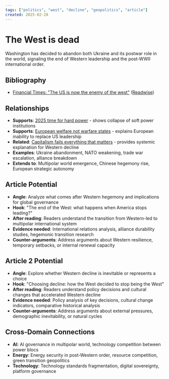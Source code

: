 ```yaml
---
tags: ["politics", "west", "decline", "geopolitics", "article"]
created: 2025-02-28
---
```


# The West is dead

Washington has decided to abandon both Ukraine and its postwar role in the world, signaling the end of Western leadership and the post-WWII international order.

## Bibliography

- [Financial Times: "The US is now the enemy of the west"](https://www.ft.com/content/b46e2e24-ca71-4269-a7ca-3344e6215ae3) ([Readwise](https://read.readwise.io/read/01jn0yj1y2yhs762gmbjk53w9n))

## Relationships
- **Supports**: [2025 time for hard power](politics-hard-power-2025.md) - shows collapse of soft power institutions
- **Supports**: [European welfare not warfare states](politics-europe-welfare-warfare.md) - explains European inability to replace US leadership
- **Related**: [Capitalism fails everything that matters](politics-capitalism-fails-care.md) - provides systemic explanation for Western decline
- **Examples**: Ukraine abandonment, NATO weakening, trade war escalation, alliance breakdown
- **Extends to**: Multipolar world emergence, Chinese hegemony rise, European strategic autonomy

## Article Potential
- **Angle**: Analyze what comes after Western hegemony and implications for global governance
- **Hook**: "The end of the West: what happens when America stops leading?"
- **After reading**: Readers understand the transition from Western-led to multipolar international system
- **Evidence needed**: International relations analysis, alliance durability studies, hegemonic transition research
- **Counter-arguments**: Address arguments about Western resilience, temporary setbacks, or internal renewal capacity

## Article 2 Potential
- **Angle**: Explore whether Western decline is inevitable or represents a choice
- **Hook**: "Choosing decline: how the West decided to stop being the West"
- **After reading**: Readers understand policy decisions and cultural changes that accelerated Western decline
- **Evidence needed**: Policy analysis of key decisions, cultural change indicators, comparative historical analysis
- **Counter-arguments**: Address arguments about external pressures, demographic inevitability, or natural cycles

## Cross-Domain Connections
- **AI**: AI governance in multipolar world, technology competition between power blocs
- **Energy**: Energy security in post-Western order, resource competition, green transition geopolitics
- **Technology**: Technology standards fragmentation, digital sovereignty, platform governance